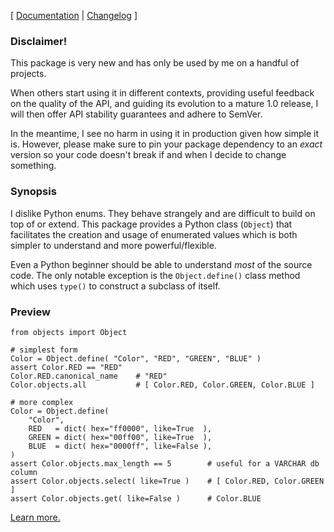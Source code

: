 \[ [Documentation](https://py-objects.readthedocs.io/en/latest/) | [Changelog](CHANGELOG.md) \]

### Disclaimer!

This package is very new and has only be used by me on a handful of projects.

When others start using it in different contexts, providing useful feedback on the quality of the API, and guiding its evolution to a mature 1.0 release, I will then offer API stability guarantees and adhere to SemVer.

In the meantime, I see no harm in using it in production given how simple it is.  However, please make sure to pin your package dependency to an *exact* version so your code doesn't break if and when I decide to change something.

### Synopsis

I dislike Python enums.  They behave strangely and are difficult to build on top of or extend.  This package provides a Python class (`Object`) that facilitates the creation and usage of enumerated values which is both simpler to understand and more powerful/flexible.

Even a Python beginner should be able to understand *most* of the source code.  The only notable exception is the `Object.define()` class method which uses `type()` to construct a subclass of itself.

### Preview

```
from objects import Object

# simplest form
Color = Object.define( "Color", "RED", "GREEN", "BLUE" )
assert Color.RED == "RED"
Color.RED.canonical_name    # "RED"
Color.objects.all           # [ Color.RED, Color.GREEN, Color.BLUE ]

# more complex
Color = Object.define(
    "Color",
    RED   = dict( hex="ff0000", like=True  ),
    GREEN = dict( hex="00ff00", like=True  ),
    BLUE  = dict( hex="0000ff", like=False ),
)
assert Color.objects.max_length == 5        # useful for a VARCHAR db column
assert Color.objects.select( like=True )    # [ Color.RED, Color.GREEN ]
assert Color.objects.get( like=False )      # Color.BLUE
```

[Learn more.](https://py-objects.readthedocs.io/en/latest/)
